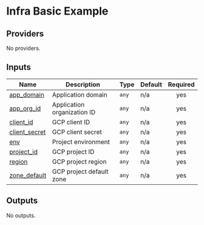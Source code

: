 # Infra Basic Example

<!-- BEGINNING OF PRE-COMMIT-TERRAFORM DOCS HOOK -->
## Providers

No providers.

## Inputs

| Name | Description | Type | Default | Required |
|------|-------------|------|---------|:--------:|
| <a name="input_app_domain"></a> [app\_domain](#input\_app\_domain) | Application domain | `any` | n/a | yes |
| <a name="input_app_org_id"></a> [app\_org\_id](#input\_app\_org\_id) | Application organization ID | `any` | n/a | yes |
| <a name="input_client_id"></a> [client\_id](#input\_client\_id) | GCP client ID | `any` | n/a | yes |
| <a name="input_client_secret"></a> [client\_secret](#input\_client\_secret) | GCP client secret | `any` | n/a | yes |
| <a name="input_env"></a> [env](#input\_env) | Project environment | `any` | n/a | yes |
| <a name="input_project_id"></a> [project\_id](#input\_project\_id) | GCP project ID | `any` | n/a | yes |
| <a name="input_region"></a> [region](#input\_region) | GCP project region | `any` | n/a | yes |
| <a name="input_zone_default"></a> [zone\_default](#input\_zone\_default) | GCP project default zone | `any` | n/a | yes |

## Outputs

No outputs.
<!-- END OF PRE-COMMIT-TERRAFORM DOCS HOOK -->
